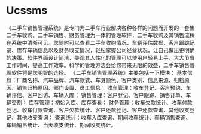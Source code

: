 # Ucssms
 《二手车销售管理系统》是专门为二手车行业解决各种各样的问题而开发的一套集二手车收购、二手车销售、财务管理为一体的管理软件，二手车收购及其销售流程在系统中清晰可见。您随时可以查看二手车收购情况、车辆评估数据、客户跟踪记录、库存车辆信息以及财务收支情况，轻松掌握公司经营状况，让自己做出更明确的决策。软件界面设计简洁、美观其人性化的管理可以使用户轻易上手，大大节省工作时间，提高工作效率。科学的管理方法会给您带来无限的效益，二手车销售管理软件将是您明智的选择。  《二手车销售管理系统》主要包括一下模块：  基本信息：厂商名称、汽车品牌、汽车款式、车身颜色、客户类别、信息来源、归档原因、销售归档原因、部门设置、员工信息；  收车管理：收车登记、客户预约、车辆评估、客户回访、车辆入库；  销售管理：客户登记、客户跟踪、销售订单、车辆交割；  库存管理：初始入库、库存查看；  财务管理：收车欠款统计、收车付款登记、收车付款查询、客户欠款统计、客户还款登记、客户还款查询、其他收支登记、其他收支查询；  查询统计：收车入库查询、期间收车统计、车辆销售查询、车辆销售统计、当天收支统计、期间收支统计。
